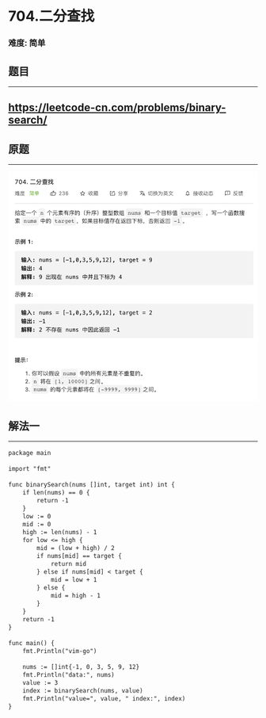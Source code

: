 # 704.二分查找

### 难度: 简单

## 题目
------

https://leetcode-cn.com/problems/binary-search/
------

## 原题
------
![](img/leetcode-704.png)

## 解法一
------

```golang
package main

import "fmt"

func binarySearch(nums []int, target int) int {
	if len(nums) == 0 {
		return -1
	}
	low := 0
	mid := 0
	high := len(nums) - 1
	for low <= high {
		mid = (low + high) / 2
		if nums[mid] == target {
			return mid
		} else if nums[mid] < target {
			mid = low + 1
		} else {
			mid = high - 1
		}
	}
	return -1
}

func main() {
	fmt.Println("vim-go")

	nums := []int{-1, 0, 3, 5, 9, 12}
	fmt.Println("data:", nums)
	value := 3
	index := binarySearch(nums, value)
	fmt.Println("value=", value, " index:", index)
}
```

